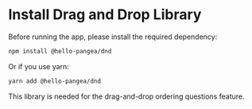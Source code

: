 # Install Drag and Drop Library

Before running the app, please install the required dependency:

```bash
npm install @hello-pangea/dnd
```

Or if you use yarn:

```bash
yarn add @hello-pangea/dnd
```

This library is needed for the drag-and-drop ordering questions feature.
